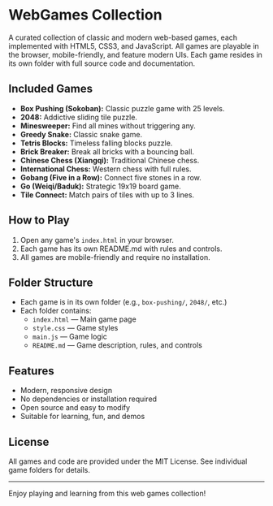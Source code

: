 # WebGames Collection

A curated collection of classic and modern web-based games, each implemented with HTML5, CSS3, and JavaScript. All games are playable in the browser, mobile-friendly, and feature modern UIs. Each game resides in its own folder with full source code and documentation.

## Included Games

- **Box Pushing (Sokoban):** Classic puzzle game with 25 levels.
- **2048:** Addictive sliding tile puzzle.
- **Minesweeper:** Find all mines without triggering any.
- **Greedy Snake:** Classic snake game.
- **Tetris Blocks:** Timeless falling blocks puzzle.
- **Brick Breaker:** Break all bricks with a bouncing ball.
- **Chinese Chess (Xiangqi):** Traditional Chinese chess.
- **International Chess:** Western chess with full rules.
- **Gobang (Five in a Row):** Connect five stones in a row.
- **Go (Weiqi/Baduk):** Strategic 19x19 board game.
- **Tile Connect:** Match pairs of tiles with up to 3 lines.

## How to Play

1. Open any game's `index.html` in your browser.
2. Each game has its own README.md with rules and controls.
3. All games are mobile-friendly and require no installation.

## Folder Structure

- Each game is in its own folder (e.g., `box-pushing/`, `2048/`, etc.)
- Each folder contains:
  - `index.html` — Main game page
  - `style.css` — Game styles
  - `main.js` — Game logic
  - `README.md` — Game description, rules, and controls

## Features

- Modern, responsive design
- No dependencies or installation required
- Open source and easy to modify
- Suitable for learning, fun, and demos

## License

All games and code are provided under the MIT License. See individual game folders for details.

---

Enjoy playing and learning from this web games collection!
